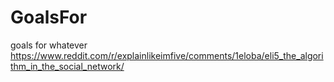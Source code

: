 # GoalsFor
goals for whatever
https://www.reddit.com/r/explainlikeimfive/comments/1eloba/eli5_the_algorithm_in_the_social_network/
